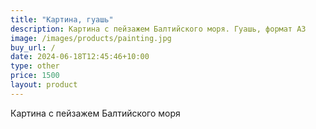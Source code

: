 ```yaml
---
title: "Картина, гуашь"
description: Картина с пейзажем Балтийского моря. Гуашь, формат А3
image: /images/products/painting.jpg
buy_url: /
date: 2024-06-18T12:45:46+10:00
type: other
price: 1500
layout: product
---
```


Картина с пейзажем Балтийского моря
